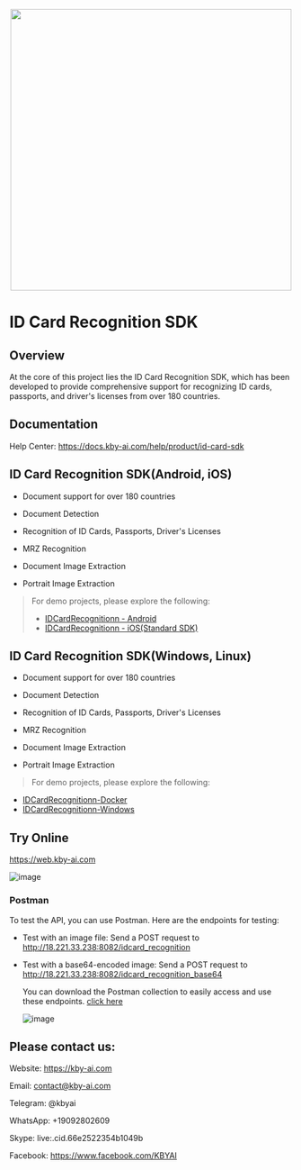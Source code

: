 <p align="center">
  <a href="https://play.google.com/store/apps/dev?id=7086930298279250852" target="_blank">
    <img alt="" src="https://github-production-user-asset-6210df.s3.amazonaws.com/125717930/246971879-8ce757c3-90dc-438d-807f-3f3d29ddc064.png" width=500/>
  </a>  
</p>

# ID Card Recognition SDK
## Overview
At the core of this project lies the ID Card Recognition SDK, which has been developed to provide comprehensive support for recognizing ID cards, passports, and driver's licenses from over 180 countries.

## Documentation
Help Center: https://docs.kby-ai.com/help/product/id-card-sdk

## ID Card Recognition SDK(Android, iOS)

- Document support for over 180 countries

- Document Detection

- Recognition of ID Cards, Passports, Driver's Licenses

- MRZ Recognition

- Document Image Extraction

- Portrait Image Extraction

> For demo projects, please explore the following:
> - [IDCardRecognitionn - Android](https://github.com/kby-ai/IDCardRecognition-Android)
> - [IDCardRecognitionn - iOS(Standard SDK)](https://github.com/kby-ai/IDCardRecognition-iOS)

## ID Card Recognition SDK(Windows, Linux)

- Document support for over 180 countries

- Document Detection

- Recognition of ID Cards, Passports, Driver's Licenses

- MRZ Recognition

- Document Image Extraction

- Portrait Image Extraction
  
> For demo projects, please explore the following:
- [IDCardRecognitionn-Docker](https://github.com/kby-ai/IDCardRecognition-Docker)
- [IDCardRecognitionn-Windows](https://github.com/kby-ai/FaceLivenessDetection-Windows)

## Try Online
https://web.kby-ai.com

  ![image](https://github.com/kby-ai/IDCardRecognition-Docker/assets/125717930/ff395174-d3e9-4198-bfc8-6024a8c31734)

  
### Postman
  To test the API, you can use Postman. Here are the endpoints for testing:
  - Test with an image file: Send a POST request to http://18.221.33.238:8082/idcard_recognition
  - Test with a base64-encoded image: Send a POST request to http://18.221.33.238:8082/idcard_recognition_base64

    You can download the Postman collection to easily access and use these endpoints. [click here](https://github.com/kby-ai/IDCardRecognition-Docker/tree/main/postman/kby-ai-idcard.postman_collection.json)
    
    ![image](https://github.com/kby-ai/IDCardRecognition-Docker/assets/125717930/0ec93826-76d7-47a7-9065-6bd353bc79b3)

## Please contact us:

Website: https://kby-ai.com

Email: contact@kby-ai.com

Telegram: @kbyai

WhatsApp: +19092802609

Skype: live:.cid.66e2522354b1049b

Facebook: https://www.facebook.com/KBYAI
